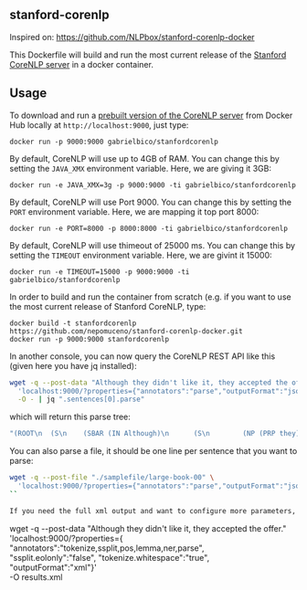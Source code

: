 stanford-corenlp
-----

Inspired on: https://github.com/NLPbox/stanford-corenlp-docker

This Dockerfile will build and run the most current release of the
[Stanford CoreNLP server](http://stanfordnlp.github.io/CoreNLP/corenlp-server.html) in a docker container.

Usage
-----

To download and run a [prebuilt version of the CoreNLP server](https://hub.docker.com/r/gabrielbico/stanfordcorenlp/)
from Docker Hub locally at ``http://localhost:9000``, just type:

```
docker run -p 9000:9000 gabrielbico/stanfordcorenlp
```

By default, CoreNLP will use up to 4GB of RAM. You can change this by setting
the `JAVA_XMX` environment variable. Here, we are giving it 3GB:

```
docker run -e JAVA_XMX=3g -p 9000:9000 -ti gabrielbico/stanfordcorenlp
```

By default, CoreNLP will use Port 9000. You can change this by setting
the `PORT` environment variable. Here, we are mapping it top port 8000:

```
docker run -e PORT=8000 -p 8000:8000 -ti gabrielbico/stanfordcorenlp
```

By default, CoreNLP will use thimeout of 25000 ms. You can change this by setting
the `TIMEOUT` environment variable. Here, we are givint it 15000:

```
docker run -e TIMEOUT=15000 -p 9000:9000 -ti gabrielbico/stanfordcorenlp
```

In order to build and run the container from scratch (e.g. if you want to use the most current release of Stanford CoreNLP, type:

```
docker build -t stanfordcorenlp https://github.com/nepomuceno/stanford-corenlp-docker.git
docker run -p 9000:9000 stanfordcorenlp
```

In another console, you can now query the CoreNLP REST API like this (given here you have jq installed):

```sh
wget -q --post-data "Although they didn't like it, they accepted the offer." \
  'localhost:9000/?properties={"annotators":"parse","outputFormat":"json"}' \
  -O - | jq ".sentences[0].parse"
```

which will return this parse tree:

```sh
"(ROOT\n  (S\n    (SBAR (IN Although)\n      (S\n        (NP (PRP they))\n        (VP (VBD did) (RB n't)\n          (PP (IN like)\n            (NP (PRP it))))))\n    (, ,)\n    (NP (PRP they))\n    (VP (VBD accepted)\n      (NP (DT the) (NN offer)))\n    (. .)))"
```

You can also parse a file, it should be one line per sentence that you want to parse:

```sh
wget -q --post-file "./samplefile/large-book-00" \
  'localhost:9000/?properties={"annotators":"parse","outputFormat":"json"}' -O -
``

If you need the full xml output and want to configure more parameters, try:

```
wget -q --post-data "Although they didn't like it, they accepted the offer." \
  'localhost:9000/?properties={ \
    "annotators":"tokenize,ssplit,pos,lemma,ner,parse", \
    "ssplit.eolonly":"false", "tokenize.whitespace":"true", \
    "outputFormat":"xml"}' \
  -O results.xml
```
